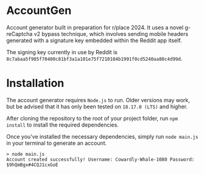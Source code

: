 # AccountGen
Account generator built in preparation for r/place 2024. It uses a novel g-reCaptcha v2 bypass technique, which involves sending mobile headers generated with a signature key embedded within the Reddit app itself.

The signing key currently in use by Reddit is `8c7abaa5f905f70400c81bf3a1a101e75f7210104b1991f0cd5240aa80c4d99d`.

# Installation
The account generator requires `Node.js` to run. Older versions may work, but be advised that it has only been tested on `18.17.0 (LTS)` and higher.

After cloning the repository to the root of your project folder, run `npm install` to install the required dependencies.

Once you've installed the necessary dependencies, simply run `node main.js` in your terminal to generate an account.
```shell
> node main.js
Account created successfully! Username: Cowardly-Whale-1080 Password: $9hQmBgx#4CQJ1cxGoE
```
